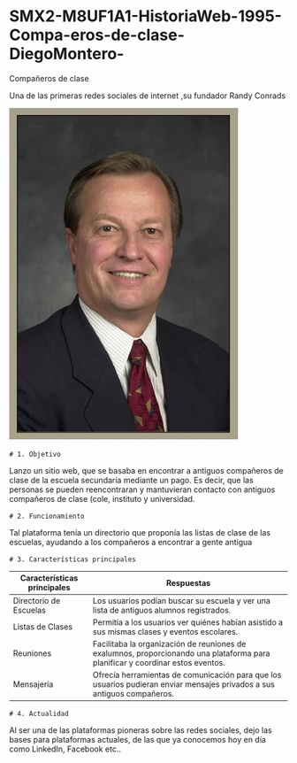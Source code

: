 # SMX2-M8UF1A1-HistoriaWeb-1995-Compa-eros-de-clase-DiegoMontero-

Compañeros de clase

Una de las primeras redes sociales de internet ,su fundador Randy Conrads

![Randy.webp](https://github.com/DiegooMonteroo/SMX2-M8UF1A1-HistoriaWeb-1995-Compa-eros-de-clase-DiegoMontero-/blob/main/Randy.webp)

	# 1. Objetivo

Lanzo un sitio web, que se basaba en encontrar a antiguos compañeros de clase de la escuela secundaría mediante un pago.
Es decir, que las personas se pueden reencontraran y mantuvieran contacto con antiguos compañeros de clase (cole, instituto y universidad.

	# 2. Funcionamiento
Tal plataforma tenía un directorio que proponía las listas de clase de las escuelas, ayudando a los compañeros a encontrar a gente antigua

	# 3. Características principales

| Características principales | Respuestas |
|-----------------------------|------------|
| Directorio de Escuelas| Los usuarios podían buscar su escuela y ver una lista de antiguos alumnos registrados.|
| Listas de Clases| Permitía a los usuarios ver quiénes habían asistido a sus mismas clases y eventos escolares.|
|Reuniones| Facilitaba la organización de reuniones de exalumnos, proporcionando una plataforma para planificar y coordinar estos eventos.
|Mensajería| Ofrecía herramientas de comunicación para que los usuarios pudieran enviar mensajes privados a sus antiguos compañeros.|

	# 4. Actualidad
Al ser una de las plataformas pioneras sobre las redes sociales, dejo las bases para plataformas actuales, de las que ya conocemos hoy en día como LinkedIn, Facebook etc.. 